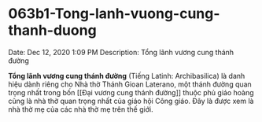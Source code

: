 # 063b1-Tong-lanh-vuong-cung-thanh-duong

Date: Dec 12, 2020 1:09 PM
Description: Tổng lãnh vương cung thánh đường

**Tổng lãnh vương cung thánh đường** (Tiếng Latinh: Archibasilica) là danh hiệu dành riêng cho Nhà thờ Thánh Gioan Laterano, một thánh đường quan trọng nhất trong bốn [[Đại vương cung thánh đường]] thuộc phủ giáo hoàng cũng là nhà thờ quan trọng nhất của giáo hội Công giáo. Đây là được xem là nhà thờ mẹ của các nhà thờ mẹ trên thế giới.